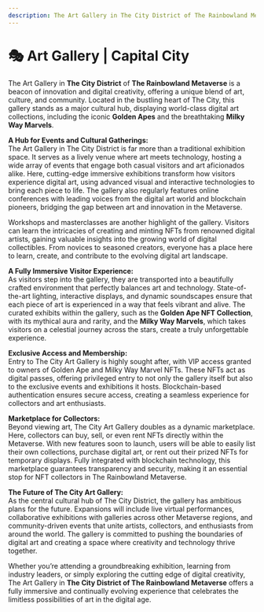 ```yaml
---
description: The Art Gallery in The City District of The Rainbowland Metaverse
---
```


# 🎭 Art Gallery | Capital City

The Art Gallery in **The City District** of **The Rainbowland Metaverse** is a beacon of innovation and digital creativity, offering a unique blend of art, culture, and community. Located in the bustling heart of The City, this gallery stands as a major cultural hub, displaying world-class digital art collections, including the iconic **Golden Apes** and the breathtaking **Milky Way Marvels**.

**A Hub for Events and Cultural Gatherings:**\
The Art Gallery in The City District is far more than a traditional exhibition space. It serves as a lively venue where art meets technology, hosting a wide array of events that engage both casual visitors and art aficionados alike. Here, cutting-edge immersive exhibitions transform how visitors experience digital art, using advanced visual and interactive technologies to bring each piece to life. The gallery also regularly features online conferences with leading voices from the digital art world and blockchain pioneers, bridging the gap between art and innovation in the Metaverse.

Workshops and masterclasses are another highlight of the gallery. Visitors can learn the intricacies of creating and minting NFTs from renowned digital artists, gaining valuable insights into the growing world of digital collectibles. From novices to seasoned creators, everyone has a place here to learn, create, and contribute to the evolving digital art landscape.

**A Fully Immersive Visitor Experience:**\
As visitors step into the gallery, they are transported into a beautifully crafted environment that perfectly balances art and technology. State-of-the-art lighting, interactive displays, and dynamic soundscapes ensure that each piece of art is experienced in a way that feels vibrant and alive. The curated exhibits within the gallery, such as the **Golden Ape NFT Collection**, with its mythical aura and rarity, and the **Milky Way Marvels**, which takes visitors on a celestial journey across the stars, create a truly unforgettable experience.

**Exclusive Access and Membership:**\
Entry to The City Art Gallery is highly sought after, with VIP access granted to owners of Golden Ape and Milky Way Marvel NFTs. These NFTs act as digital passes, offering privileged entry to not only the gallery itself but also to the exclusive events and exhibitions it hosts. Blockchain-based authentication ensures secure access, creating a seamless experience for collectors and art enthusiasts.

**Marketplace for Collectors:**\
Beyond viewing art, The City Art Gallery doubles as a dynamic marketplace. Here, collectors can buy, sell, or even rent NFTs directly within the Metaverse. With new features soon to launch, users will be able to easily list their own collections, purchase digital art, or rent out their prized NFTs for temporary displays. Fully integrated with blockchain technology, this marketplace guarantees transparency and security, making it an essential stop for NFT collectors in The Rainbowland Metaverse.

**The Future of The City Art Gallery:**\
As the central cultural hub of The City District, the gallery has ambitious plans for the future. Expansions will include live virtual performances, collaborative exhibitions with galleries across other Metaverse regions, and community-driven events that unite artists, collectors, and enthusiasts from around the world. The gallery is committed to pushing the boundaries of digital art and creating a space where creativity and technology thrive together.

Whether you’re attending a groundbreaking exhibition, learning from industry leaders, or simply exploring the cutting edge of digital creativity, The Art Gallery in **The City District of The Rainbowland Metaverse** offers a fully immersive and continually evolving experience that celebrates the limitless possibilities of art in the digital age.
